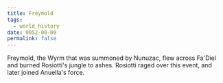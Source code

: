 ```yaml
---
title: Freymold
tags:
  - world_history
date: 0052-00-00
permalink: false
---
```

Freymold, the Wyrm that was summoned by Nunuzac, flew across Fa'Diel and burned Rosiotti's jungle to ashes. Rosiotti raged over this event, and later joined Anuella's force.